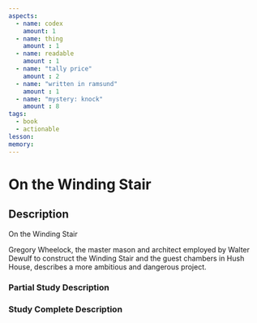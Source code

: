 ```yaml
---
aspects: 
  - name: codex
    amount: 1
  - name: thing
    amount : 1
  - name: readable
    amount : 1
  - name: "tally price"
    amount : 2
  - name: "written in ramsund"
    amount : 1  
  - name: "mystery: knock"
    amount : 8
tags:
  - book
  - actionable
lesson: 
memory: 
---
```


# On the Winding Stair

## Description
On the Winding Stair

Gregory Wheelock, the master mason and architect employed by Walter Dewulf to construct the Winding Stair and the guest chambers in Hush House, describes a more ambitious and dangerous project.
### Partial Study Description

### Study Complete Description
